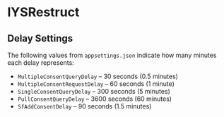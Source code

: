 # IYSRestruct

## Delay Settings

The following values from `appsettings.json` indicate how many minutes each delay represents:

- `MultipleConsentQueryDelay` – 30 seconds (0.5 minutes)
- `MultipleConsentRequestDelay` – 60 seconds (1 minute)
- `SingleConsentQueryDelay` – 300 seconds (5 minutes)
- `PullConsentQueryDelay` – 3600 seconds (60 minutes)
- `SfAddConsentDelay` – 90 seconds (1.5 minutes)
